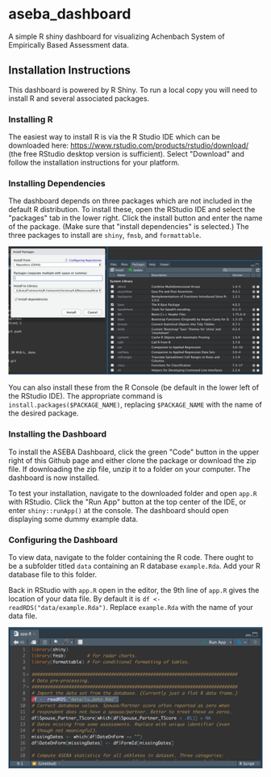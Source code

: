 # aseba_dashboard

A simple R shiny dashboard for visualizing Achenbach System of Empirically
Based Assessment data.



## Installation Instructions

This dashboard is powered by R Shiny. To run a local copy you will need to
install R and several associated packages.


### Installing R

The easiest way to install R is via the R Studio IDE which can be downloaded
here: https://www.rstudio.com/products/rstudio/download/ (the free RStudio
desktop version is sufficient). Select "Download" and follow the installation
instructions for your platform.


### Installing Dependencies

The dashboard depends on three packages which are not included in the default R
distribution. To install these, open the RStudio IDE and select the "packages"
tab in the lower right. Click the install button and enter the name of the
package. (Make sure that "install dependencies" is selected.) The three
packages to install are `shiny`, `fmsb`, and `formattable`.

![Package installation](/images/install_package.png)

You can also install these from the R Console (be default in the lower left of
the RStudio IDE). The appropriate command is `install.packages($PACKAGE_NAME)`,
replacing `$PACKAGE_NAME` with the name of the desired package.


### Installing the Dashboard

To install the ASEBA Dashboard, click the green "Code" button in the upper
right of this Github page and either clone the package or download the zip
file. If downloading the zip file, unzip it to a folder on your computer. The
dashboard is now installed.

To test your installation, navigate to the downloaded folder and open `app.R`
with RStudio. Click the "Run App" button at the top center of the IDE, or enter
`shiny::runApp()` at the console. The dashboard should open displaying some
dummy example data.


### Configuring the Dashboard

To view data, navigate to the folder containing the R code. There ought to be a
subfolder titled `data` containing an R database `example.Rda`. Add your R
database file to this folder.

Back in RStudio with `app.R` open in the editor, the 9th line of `app.R` gives
the location of your data file. By default it is `df <- readRDS("data/example.Rda")`.
Replace `example.Rda` with the name of your data file.

![Data configuration](/images/data_config.png)

